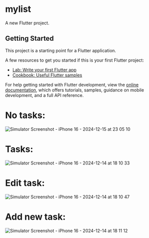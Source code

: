 # mylist

A new Flutter project.

## Getting Started

This project is a starting point for a Flutter application.

A few resources to get you started if this is your first Flutter project:

- [Lab: Write your first Flutter app](https://docs.flutter.dev/get-started/codelab)
- [Cookbook: Useful Flutter samples](https://docs.flutter.dev/cookbook)

For help getting started with Flutter development, view the
[online documentation](https://docs.flutter.dev/), which offers tutorials,
samples, guidance on mobile development, and a full API reference.
# No tasks:
![Simulator Screenshot - iPhone 16 - 2024-12-15 at 23 05 10](https://github.com/user-attachments/assets/2f82b3c5-de16-4314-a095-f122254732e7)
# Tasks:
![Simulator Screenshot - iPhone 16 - 2024-12-14 at 18 10 33](https://github.com/user-attachments/assets/1c2ba336-da0e-4f5c-a52f-a22b1f888617)
# Edit task:
![Simulator Screenshot - iPhone 16 - 2024-12-14 at 18 10 47](https://github.com/user-attachments/assets/b1f36374-c079-4917-8fd9-95106e4867c6)
# Add new task:
![Simulator Screenshot - iPhone 16 - 2024-12-14 at 18 11 12](https://github.com/user-attachments/assets/5149ad59-49ed-438d-b691-c79159c471c2)
